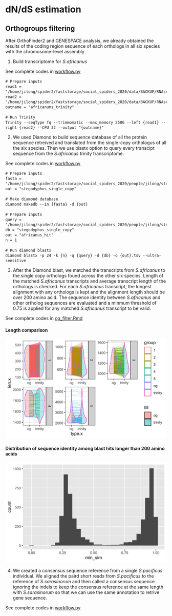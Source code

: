 # dN/dS estimation

## Orthogroups filtering
After OrthoFinder2 and GENESPACE analysis, we already obtained the results of the coding region sequence of each orthologs in all six species with the chromosome-level assembly

1. Build transcriptome for *S.africanus*

See complete codes in [workflow.py](https://github.com/Jilong-Jerome/sociality-in-spiders-dead-end/blob/main/dNdS/AFR/workflow.py) 

```
# Prepare inputs
read1 = "/home/jilong/spider2/faststorage/social_spiders_2020/data/BACKUP/RNAseq_2021/intact_africanus_R1.fq"
read2 = "/home/jilong/spider2/faststorage/social_spiders_2020/data/BACKUP/RNAseq_2021/intact_africanus_R2.fq"
outname = "africanums_trinity"

# Run Trinity
Trinity --seqType fq --trimmomatic --max_memory 250G --left {read1} --right {read2} --CPU 32 --output "{outname}"
```

2. We used Diamond to build sequence database of all the protein sequence retreived and translated from the single-copy orthologus of all the six species. Then we use blastx option to query every transcipt sequence from the *S.africanus* trinity transcriptome.

See complete codes in [workflow.py](https://github.com/Jilong-Jerome/sociality-in-spiders-dead-end/blob/main/dNdS/diamond/workflow.py) 


```
# Prepare inputs
fasta = "/home/jilong/spider2/faststorage/social_spiders_2020/people/jilong/steps/PUB1_GENOME/dnds/single_ortho_sequences/single_copy_pep.fa"
out = "stegodyphus_single_copy"

# Make diamond database
diamond makedb --in {fasta} -d {out}

# Prepare inputs
query = "/home/jilong/spider2/faststorage/social_spiders_2020/people/jilong/steps/trinity/africanus/africanums_trinity.Trinity.fasta"
db = "stegodyphus_single_copy"
out = "africanus_hit"
n = 1

# Run diamond blastx
diamond blastx -p 24 -k {n} -q {query} -d {db} -o {out}.tsv --ultra-sensitive
```

3. After the Diamond blast, we matched the transcripts from *S.africanus* to the single copy orthologs found across the other six species. Length of the matched *S.africanus* transcripts and average transcript length of the orthologs is checked. For each *S.africanus* transcript, the longest alignment with any orthologs is kept and the alignment length should be over 200 amino acid. The sequence identity between *S.africanus* and other ortholog sequences are evaluated and a minmum threshold of 0.75 is applied for any matched *S.africanus* transcript to be valid.

See complete codes in [og_filter.Rmd](https://github.com/Jilong-Jerome/sociality-in-spiders-dead-end/blob/main/dNdS/AFR/og_filter.Rmd)

#### Length comparison
![Length of *S.africanus* transcripts and thier corresponding average length of orthologs in six species with chromosome-level assemblies](https://github.com/Jilong-Jerome/sociality-in-spiders-dead-end/blob/main/dNdS/AFR/afr_og_length_comparison.jpeg)
#### Distribution of sequence identity among blast hits longer than 200 amino acids
![The distribution of sequence identity among blast hits longer than 200 amino acids](https://github.com/Jilong-Jerome/sociality-in-spiders-dead-end/blob/main/dNdS/AFR/Distribution_of_sequence_identity_of_AFR_hits.jpeg)

4. We created a consensus sequence reference from a single *S.pacificus* individual. We aligned the paird short reads from *S.pacificus* to the reference of *S.sarasinorum* and then called a consensus sequence ignoring the indels to keep the consensus reference at the same length with *S.sarasinorum* so that we can use the same annotation to retrive gene sequence.

See complete codes in [workflow.py](https://github.com/Jilong-Jerome/sociality-in-spiders-dead-end/blob/main/dNdS/PAC/workflow.py)

